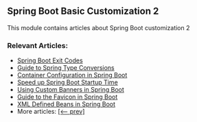 ## Spring Boot Basic Customization 2

This module contains articles about Spring Boot customization 2

### Relevant Articles:

 - [Spring Boot Exit Codes](https://www.baeldung.com/spring-boot-exit-codes)
 - [Guide to Spring Type Conversions](https://www.baeldung.com/spring-type-conversions)
 - [Container Configuration in Spring Boot](https://www.baeldung.com/embeddedservletcontainercustomizer-configurableembeddedservletcontainer-spring-boot)
 - [Speed up Spring Boot Startup Time](https://www.baeldung.com/spring-boot-startup-speed)
 - [Using Custom Banners in Spring Boot](https://www.baeldung.com/spring-boot-custom-banners)
 - [Guide to the Favicon in Spring Boot](https://www.baeldung.com/spring-boot-favicon)
 - [XML Defined Beans in Spring Boot](https://www.baeldung.com/spring-boot-xml-beans)
 - More articles: [[<-- prev]](/spring-boot-modules/spring-boot-basic-customization)
